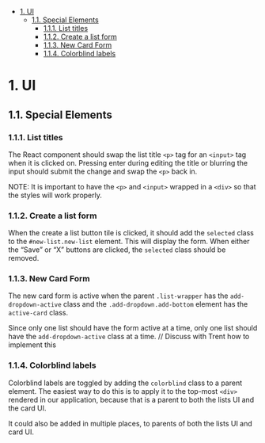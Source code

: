 <!-- TOC -->

- [1. UI](#1-ui)
    - [1.1. Special Elements](#11-special-elements)
        - [1.1.1. List titles](#111-list-titles)
        - [1.1.2. Create a list form](#112-create-a-list-form)
        - [1.1.3. New Card Form](#113-new-card-form)
        - [1.1.4. Colorblind labels](#114-colorblind-labels)

<!-- /TOC -->

# 1. UI

## 1.1. Special Elements


### 1.1.1. List titles
The React component should swap the list title `<p>` tag for an `<input>` tag when it is clicked on. Pressing enter during editing the title or blurring the input should submit the change and swap the `<p>` back in.

NOTE: It is important to have the `<p>` and `<input>` wrapped in a `<div>` so that the styles will work properly.


### 1.1.2. Create a list form
When the create a list button tile is clicked, it should add the `selected` class to the `#new-list.new-list` element. This will display the form. When either the “Save” or “X” buttons are clicked, the `selected` class should be removed.


### 1.1.3. New Card Form
The new card form is active when the parent `.list-wrapper` has the `add-dropdown-active` class and the `.add-dropdown.add-bottom` element has the `active-card` class.

Since only one list should have the form active at a time, only one list should  have the `add-dropdown-active` class at a time.
// Discuss with Trent how to implement this

### 1.1.4. Colorblind labels

Colorblind labels are toggled by adding the `colorblind` class to a parent element. The easiest way to do this is to apply it to the top-most `<div>` rendered in our application, because that is a parent to both the lists UI and the card UI.

It could also be added in multiple places, to parents of both the lists UI and card UI.